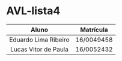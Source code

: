 # AVL-lista4
| Aluno | Matrícula |
|  :-: |   :-:  |
| Eduardo Lima Ribeiro | 16/0049458 |
| Lucas Vitor de Paula | 16/0052432 |
